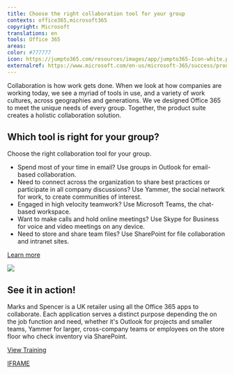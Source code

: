 ```yaml
---
title: Choose the right collaboration tool for your group
contexts: office365,microsoft365
copyright: Microsoft
translations: en
tools: Office 365
areas: 
color: #777777
icon: https://jumpto365.com/resources/images/app/jumpto365-Icon-white.png
externalref: https://www.microsoft.com/en-us/microsoft-365/success/productivitylibrary/choose-the-right-collaboration-tool-for-your-group
---
```

Collaboration is how work gets done. When we look at how companies are working today, we see a myriad of tools in use, and a variety of work cultures, across geographies and generations. 
We ve designed Office 365 to meet the unique needs of every group. Together, the product suite creates a holistic collaboration solution.


## Which tool is right for your group?

Choose the right collaboration tool for your group.

*   Spend most of your time in email? Use groups in Outlook for email-based collaboration.
*   Need to connect across the organization to share best practices or participate in all company discussions? Use Yammer, the social network for work, to create communities of interest.
*   Engaged in high velocity teamwork? Use Microsoft Teams, the chat-based workspace.
*   Want to make calls and hold online meetings? Use Skype for Business for voice and video meetings on any device.
*   Need to store and share team files? Use SharePoint for file collaboration and intranet sites.

[Learn more](https://products.office.com/business/enterprise-email-collaboration-conferencing)

![](http://img-prod-cms-rt-microsoft-com.akamaized.net/cms/api/am/imageFileData/RE1Sza8?ver=dce7)

## See it in action!

Marks and Spencer is a UK retailer using all the Office 365 apps to collaborate. Each application serves a distinct purpose depending the on the job function and need, whether it's Outlook for projects and smaller teams, Yammer for larger, cross-company teams or employees on the store floor who check inventory via SharePoint.

[View Training](https://customers.microsoft.com/en-us/story/marksandspencerglobalretailer)

[IFRAME](https://www.microsoft.com/en-us/videoplayer/embed/RE1TeCQ)

